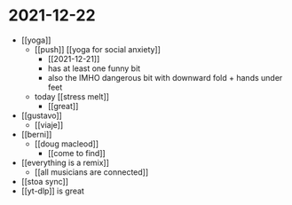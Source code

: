 # 2021-12-22

- [[yoga]]
  - [[push]] [[yoga for social anxiety]]
    - [[2021-12-21]]
    - has at least one funny bit
    - also the IMHO dangerous bit with downward fold + hands under feet
  - today [[stress melt]]
    - [[great]]
- [[gustavo]]
  - [[viaje]]
- [[berni]]
  - [[doug macleod]]
    - [[come to find]]
- [[everything is a remix]]
  - [[all musicians are connected]]
- [[stoa sync]]
- [[yt-dlp]] is great